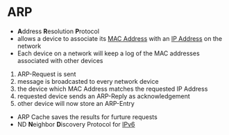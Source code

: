 # ARP
- **A**ddress **R**esolution **P**rotocol
- allows a device to associate its [MAC Address](MAC-Address.md) with an [IP Address](IP-Address.md) on the network
- Each device on a network will keep a log of the MAC addresses associated with other devices

1. ARP-Request is sent
2. message is broadcasted to every network device
3. the device which MAC Address matches the requested IP Address 
4. requested device sends an ARP-Reply as acknowledgement
5. other device will now store an ARP-Entry 

- ARP Cache saves the results for furture requests
- ND **N**eighbor **D**iscovery Protocol for [IPv6](IP-Address.md#IPv6) 